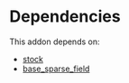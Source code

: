 # Dependencies

This addon depends on:

- [stock](https://github.com/bringout/oca-ocb-warehouse/tree/9b14fcb23c7ebeb2f1d8695642aaa941064d4d00/odoo-bringout-oca-ocb-stock)
- [base_sparse_field](https://github.com/bringout/oca-ocb-core/tree/680f309d65868a57afe7e3be0f9905cc2a7043fb/odoo-bringout-oca-ocb-base_sparse_field)
